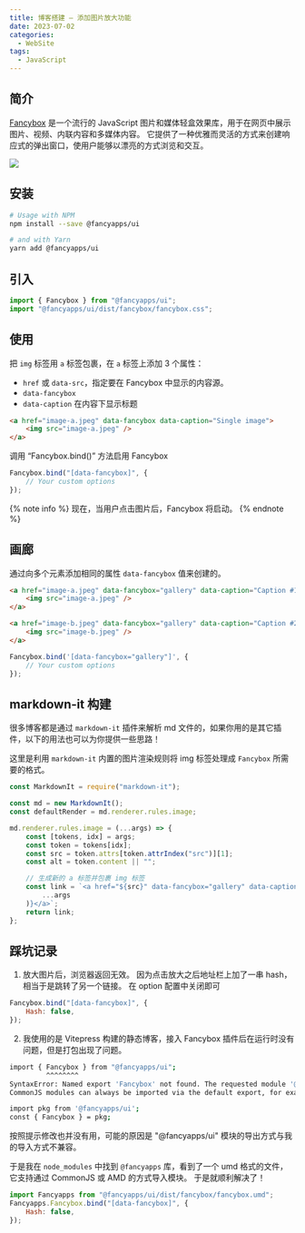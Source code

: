 ```yaml
---
title: 博客搭建 — 添加图片放大功能
date: 2023-07-02
categories: 
  - WebSite
tags:
  - JavaScript
---
```


## 简介

[Fancybox](https://fancyapps.com/fancybox) 是一个流行的 JavaScript 图片和媒体轻盒效果库，用于在网页中展示图片、视频、内联内容和多媒体内容。
它提供了一种优雅而灵活的方式来创建响应式的弹出窗口，使用户能够以漂亮的方式浏览和交互。

![](https://image.luckyzh.cn/images/image-zoom_1.webp)

## 安装

```bash
# Usage with NPM
npm install --save @fancyapps/ui

# and with Yarn
yarn add @fancyapps/ui
```

## 引入

```js
import { Fancybox } from "@fancyapps/ui";
import "@fancyapps/ui/dist/fancybox/fancybox.css";
```

## 使用

把 `img` 标签用 `a` 标签包裹，在 `a` 标签上添加 3 个属性：

- `href` 或 `data-src`，指定要在 Fancybox 中显示的内容源。
- `data-fancybox`
- `data-caption` 在内容下显示标题

```html
<a href="image-a.jpeg" data-fancybox data-caption="Single image">
    <img src="image-a.jpeg" />
</a>
```

调用 “Fancybox.bind()” 方法启用 Fancybox

```js
Fancybox.bind("[data-fancybox]", {
    // Your custom options
});
```

{% note info %}
现在，当用户点击图片后，Fancybox 将启动。
{% endnote %}

## 画廊

通过向多个元素添加相同的属性 `data-fancybox` 值来创建的。

```html
<a href="image-a.jpeg" data-fancybox="gallery" data-caption="Caption #1">
    <img src="image-a.jpeg" />
</a>

<a href="image-b.jpeg" data-fancybox="gallery" data-caption="Caption #2">
    <img src="image-b.jpeg" />
</a>
```

```js
Fancybox.bind('[data-fancybox="gallery"]', {
    // Your custom options
});
```

## markdown-it 构建

很多博客都是通过 `markdown-it` 插件来解析 md 文件的，如果你用的是其它插件，以下的用法也可以为你提供一些思路！

这里是利用 `markdown-it` 内置的图片渲染规则将 img 标签处理成 `Fancybox` 所需要的格式。

```js
const MarkdownIt = require("markdown-it");

const md = new MarkdownIt();
const defaultRender = md.renderer.rules.image;

md.renderer.rules.image = (...args) => {
    const [tokens, idx] = args;
    const token = tokens[idx];
    const src = token.attrs[token.attrIndex("src")][1];
    const alt = token.content || "";

    // 生成新的 a 标签并包裹 img 标签
    const link = `<a href="${src}" data-fancybox="gallery" data-caption="${alt}">${defaultRender(
        ...args
    )}</a>`;
    return link;
};
```

## 踩坑记录

1. 放大图片后，浏览器返回无效。
   因为点击放大之后地址栏上加了一串 hash，相当于是跳转了另一个链接。
   在 option 配置中关闭即可

```js
Fancybox.bind("[data-fancybox]", {
    Hash: false,
});
```

2. 我使用的是 Vitepress 构建的静态博客，接入 Fancybox 插件后在运行时没有问题，但是打包出现了问题。

```bash
import { Fancybox } from "@fancyapps/ui";
         ^^^^^^^^
SyntaxError: Named export 'Fancybox' not found. The requested module '@fancyapps/ui' is a CommonJS module, which may not support all module.exports as named exports.
CommonJS modules can always be imported via the default export, for example using:

import pkg from '@fancyapps/ui';
const { Fancybox } = pkg;
```

按照提示修改也并没有用，可能的原因是 "@fancyapps/ui" 模块的导出方式与我的导入方式不兼容。

于是我在 `node_modules` 中找到 `@fancyapps` 库，看到了一个 umd 格式的文件，它支持通过 CommonJS 或 AMD 的方式导入模块。
于是就顺利解决了！

```js
import Fancyapps from "@fancyapps/ui/dist/fancybox/fancybox.umd";
Fancyapps.Fancybox.bind("[data-fancybox]", {
    Hash: false,
});
```
